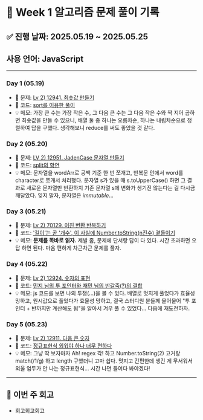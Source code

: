 # 📘 Week 1 알고리즘 문제 풀이 기록

## ✅ 진행 날짜: 2025.05.19 ~ 2025.05.25

## 사용 언어: JavaScript

---

### Day 1 (05.19)

- 🔗 문제: [Lv 2) 12941. 최솟값 만들기](https://school.programmers.co.kr/learn/courses/30/lessons/12941)
- 📁 코드: [sort를 이용한 풀이](https://github.com/makee-ham/algo-gogo/tree/main/%ED%94%84%EB%A1%9C%EA%B7%B8%EB%9E%98%EB%A8%B8%EC%8A%A4/2/12941.%E2%80%85%EC%B5%9C%EC%86%9F%EA%B0%92%E2%80%85%EB%A7%8C%EB%93%A4%EA%B8%B0)
- 💡 메모: 가장 큰 수는 가장 작은 수, 그 다음 큰 수는 그 다음 작은 수와 짝 지어 곱하면 최솟값을 만들 수 있으니, 배열 둘 중 하나는 오름차순, 하나는 내림차순으로 정렬하여 답을 구했다. 생각해보니 reduce를 써도 좋았을 것 같다.

### Day 2 (05.20)

- 🔗 문제: [LV 2) 12951. JadenCase 문자열 만들기](https://school.programmers.co.kr/learn/courses/30/lessons/12951)
- 📁 코드: [split의 향연](https://github.com/makee-ham/algo-gogo/tree/main/%ED%94%84%EB%A1%9C%EA%B7%B8%EB%9E%98%EB%A8%B8%EC%8A%A4/2/12951.%E2%80%85JadenCase%E2%80%85%EB%AC%B8%EC%9E%90%EC%97%B4%E2%80%85%EB%A7%8C%EB%93%A4%EA%B8%B0)
- 💡 메모: 문자열을 wordArr로 공백 기준 한 번 쪼개고, 반복문 안에서 word를 character로 쪼개서 처리했다. 문자열 s가 있을 때 s.toUpperCase() 하면 그 결과로 새로운 문자열만 반환하지 기존 문자열 s에 변화가 생기진 않는다는 걸 다시금 깨달았다. 잊지 말자, 문자열은 _immutable_...

### Day 3 (05.21)

- 🔗 문제: [Lv 2) 70129. 이진 변환 반복하기](https://school.programmers.co.kr/learn/courses/30/lessons/70129)
- 📁 코드: ['길이'는 곧 '개수', 이 사실에 Number.toString(n진수) 곁들이기](https://github.com/makee-ham/algo-gogo/tree/main/%ED%94%84%EB%A1%9C%EA%B7%B8%EB%9E%98%EB%A8%B8%EC%8A%A4/2/70129.%E2%80%85%EC%9D%B4%EC%A7%84%E2%80%85%EB%B3%80%ED%99%98%E2%80%85%EB%B0%98%EB%B3%B5%ED%95%98%EA%B8%B0)
- 💡 메모: **문제를 똑바로 읽자.** 제발 좀, 문제에 단서랑 답이 다 있다. 시간 초과하면 오답 하면 된다. 마음 편하게 차근차근 문제를 풀자.

### Day 4 (05.22)

- 🔗 문제: [Lv 2) 12924. 숫자의 표현](https://school.programmers.co.kr/learn/courses/30/lessons/12924)
- 📁 코드: [민지 님의 투 포인터와 재민 님의 반갈죽(?)의 결합](https://github.com/makee-ham/algo-gogo/tree/main/%ED%94%84%EB%A1%9C%EA%B7%B8%EB%9E%98%EB%A8%B8%EC%8A%A4/2/12924.%E2%80%85%EC%88%AB%EC%9E%90%EC%9D%98%E2%80%85%ED%91%9C%ED%98%84)
- 💡 메모: js 코드를 보면 나의 투쟁(...)을 볼 수 있다. 배열로 멋지게 풀었다가 효율성 망하고, 원시값으로 풀었다가 효율성 망하고, 결국 스터디원 분들께 물어물어 "투 포인터 + 반까지만 계산해도 됨"을 알아서 겨우 풀 수 있었다... 다음에 재도전하자.

### Day 5 (05.23)

- 🔗 문제: [Lv 2) 12911. 다음 큰 숫자](https://school.programmers.co.kr/learn/courses/30/lessons/12911)
- 📁 코드: [정규표현식 외워야 하나 너무 편하다](https://github.com/makee-ham/algo-gogo/tree/main/%ED%94%84%EB%A1%9C%EA%B7%B8%EB%9E%98%EB%A8%B8%EC%8A%A4/2/12911.%E2%80%85%EB%8B%A4%EC%9D%8C%E2%80%85%ED%81%B0%E2%80%85%EC%88%AB%EC%9E%90)
- 💡 메모: 그냥 딱 보자마자 Ah! regex 각! 하고 Number.toString(2) 고거랑 match(/1/g) 하고 length 구했더니 고마 쉽다. 멋지고 간편한데 생긴 게 무서워서 외울 엄두가 안 나는 정규표현식... 시간 나면 들여다 봐야겠다!

---

## 📌 이번 주 회고

- 회고회고회고
